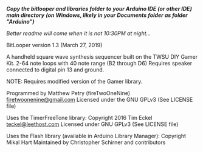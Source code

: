 
***Copy the bitlooper and libraries folder to your Arduino IDE (or other IDE) main directory***
***(on Windows, likely in your Documents folder as folder "Arduino")***

*Better readme will come when it is not 10:30PM at night...*

BitLooper
version 1.3 (March 27, 2019)

A handheld square wave synthesis sequencer built on the TWSU DIY Gamer Kit.
2-64 note loops with 40 note range (B2 through D6)
Requires speaker connected to digital pin 13 and ground.

NOTE: Requires modified version of the Gamer library.

Programmed by Matthew Petry (fireTwoOneNine) <firetwoonenine@gmail.com>
Licensed under the GNU GPLv3 (See LICENSE file)

Uses the TimerFreeTone library: 
Copyright 2016 Tim Eckel <teckel@leethost.com>
Licensed under GNU GPLv3 (See LICENSE file)

Uses the Flash library (available in Arduino Library Manager):
Copyright Mikal Hart
Maintained by Christopher Schirner and contributors


